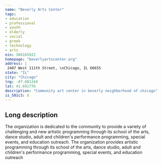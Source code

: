 ```yaml
---
name: "Beverly Arts Center"
tags:
- education
- professional
- youth
- elderly
- social
- greek
- technology
- arts
ein: 366165922
homepage: "beverlyartscenter.org"
address: |
 2407 West 111th Street, \nChicago, IL 60655
state: "IL"
city: "Chicago"
lng: -87.681244
lat: 41.691776
description: "Community art center in beverly neighborhood of chicago"
is_501c3: X
---
```


## Long description

The organization is dedicated to the community to provide a variety of challenging and new artistic programming through its school of the arts, dance studio, adult and children's performance programming, special events, and education outreach. The organization provides artistic programming through its school of the arts, dance studio, adult and children's performance programming, special events, and education outreach
